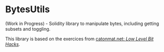 # BytesUtils
(Work in Progress) - Solidity library to manipulate bytes, including getting subsets and toggling.

This library is based on the exercices from [catonmat.net: _Low Level Bit Hacks_](https://catonmat.net/low-level-bit-hacks#:~:text=Bit%20hacks%20are%20ingenious%20little,two%20carefully%20chosen%20bitwise%20operations).